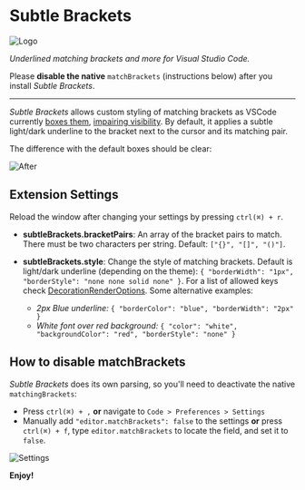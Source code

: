 # Subtle Brackets

![Logo](https://raw.githubusercontent.com/rafamel/subtle-brackets/master/images/icon.png)

*Underlined matching brackets and more for Visual Studio Code.* 

Please **disable the native** `matchBrackets` (instructions below) after you install *Subtle Brackets*.

---

*Subtle Brackets* allows custom styling of matching brackets as VSCode currently [boxes them](https://github.com/Microsoft/vscode/issues/23606), [impairing visibility](https://github.com/Microsoft/vscode/issues/12402). By default, it applies a subtle light/dark underline to the bracket next to the cursor and its matching pair.

The difference with the default boxes should be clear:

![After](https://raw.githubusercontent.com/rafamel/subtle-brackets/master/images/after.png)

## Extension Settings

Reload the window after changing your settings by pressing `ctrl(⌘) + r`. 

* **subtleBrackets.bracketPairs**: An array of the bracket pairs to match. There must be two characters per string. Default: `["{}", "[]", "()"]`.

* **subtleBrackets.style**: Change the style of matching brackets. Default is light/dark underline (depending on the theme): `{ "borderWidth": "1px", "borderStyle": "none none solid none" }`. For a list of allowed keys check [DecorationRenderOptions](https://code.visualstudio.com/docs/extensionAPI/vscode-api#DecorationRenderOptions). Some alternative examples:
    - *2px Blue underline:* `{ "borderColor": "blue", "borderWidth": "2px" }`
    - *White font over red background:* `{ "color": "white", "backgroundColor": "red", "borderStyle": "none" }`

## How to disable matchBrackets

*Subtle Brackets* does its own parsing, so you'll need to deactivate the native `matchingBrackets`:
- Press `ctrl(⌘) + ,` **or** navigate to `Code > Preferences > Settings`
- Manually add `"editor.matchBrackets": false` to the settings **or** press `ctrl(⌘) + f`, type `editor.matchBrackets` to locate the field, and set it to `false`.

![Settings](https://raw.githubusercontent.com/rafamel/subtle-brackets/master/images/settings.png)


**Enjoy!**
